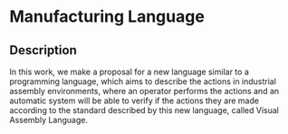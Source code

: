 # Manufacturing Language

## Description
In this work, we make a proposal for a new language similar to a programming language, which aims to describe the actions in industrial assembly environments, where an operator performs the actions and an automatic system will be able to verify if the actions they are made according to the standard described by this new language, called Visual Assembly Language.
